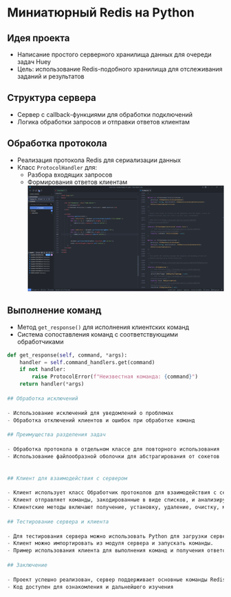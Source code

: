 # Миниатюрный Redis на Python

## Идея проекта
- Написание простого серверного хранилища данных для очереди задач Huey
- Цель: использование Redis-подобного хранилища для отслеживания заданий и результатов

## Структура сервера
- Сервер с callback-функциями для обработки подключений
- Логика обработки запросов и отправки ответов клиентам

## Обработка протокола
- Реализация протокола Redis для сериализации данных
- Класс `ProtocolHandler` для:
  - Разбора входящих запросов
  - Формирования ответов клиентам
![Класс `ProtocolHandler`](journal.png)

## Выполнение команд
- Метод `get_response()` для исполнения клиентских команд
- Система сопоставления команд с соответствующими обработчиками

```python
def get_response(self, command, *args):
    handler = self.command_handlers.get(command)
    if not handler:
        raise ProtocolError(f"Неизвестная команда: {command}")
    return handler(*args)

## Обработка исключений

- Использование исключений для уведомлений о проблемах
- Обработка отключений клиентов и ошибок при обработке команд

## Преимущества разделения задач

- Обработка протокола в отдельном классе для повторного использования
- Использование файлообразной оболочки для абстрагирования от сокетов


## Клиент для взаимодействия с сервером

- Клиент использует класс Обработчик протоколов для взаимодействия с сервером.
- Клиент отправляет команды, закодированные в виде списков, и анализирует ответы сервера.
- Клиентские методы включают получение, установку, удаление, очистку, многопоточное получение и многопоточную установку.

## Тестирование сервера и клиента

- Для тестирования сервера можно использовать Python для загрузки сервера из мобильной сети.
- Клиент можно импортировать из модуля сервера и запускать команды.
- Пример использования клиента для выполнения команд и получения ответов.

## Заключение

- Проект успешно реализован, сервер поддерживает основные команды Redis
- Код доступен для ознакомления и дальнейшего изучения
